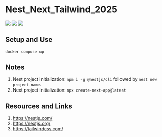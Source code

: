# Nest_Next_Tailwind_2025

[![](https://img.shields.io/badge/nestjs-11.1.0-darkred.svg)](https://nestjs.com/)
[![](https://img.shields.io/badge/nextjs-15.3.2-black.svg)](https://nextjs.org/)
[![](https://img.shields.io/badge/tailwindcss-4.1-lightblue.svg)](https://tailwindcss.com/)

## Setup and Use

```bash
docker compose up
```

## Notes

1. Nest project initialization: `npm i -g @nestjs/cli` followed by `nest new project-name`.
2. Next project initialization: `npx create-next-app@latest`


## Resources and Links

1. https://nestjs.com/
2. https://nextjs.org/
3. https://tailwindcss.com/